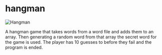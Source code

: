 # hangman

![Hangman](https://user-images.githubusercontent.com/93630502/170622174-ed9a1557-8fc3-413f-8445-527eaf45fe45.gif)

A hangman game that takes words from a word file and adds them to an array. Then generating a random word from that array the secret word for the game is used. The player has 10 guesses to before they fail and the program is ended.
